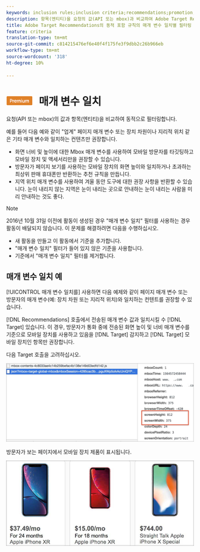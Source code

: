 ```yaml
---
keywords: inclusion rules;inclusion criteria;recommendations;promotion;promotions;dynamic filtering;dynamic;parameter matching
description: 항목(엔티티)을 요청의 값(API 또는 mbox)과 비교하여 Adobe Target Recommendations에서 동적으로 필터링합니다.
title: Adobe Target Recommendations의 동적 포함 규칙의 매개 변수 일치별 필터링
feature: criteria
translation-type: tm+mt
source-git-commit: c814215476ef6e40f4f175fe3f9dbb2c26b966eb
workflow-type: tm+mt
source-wordcount: '318'
ht-degree: 10%

---
```



# ![PREMIUM](/help/assets/premium.png) 매개 변수 일치

요청(API 또는 mbox)의 값과 항목(엔티티)을 비교하여 동적으로 필터링합니다.

예를 들어 다음 예와 같이 &quot;업계&quot; 페이지 매개 변수 또는 장치 차원이나 지리적 위치 같은 기타 매개 변수와 일치하는 컨텐츠만 권장합니다.

* 화면 너비 및 높이에 대한 Mbox 매개 변수를 사용하여 모바일 방문자를 타깃팅하고 모바일 장치 및 액세서리만을 권장할 수 있습니다.
* 방문자가 페이지 보기를 사용하는 모바일 장치의 화면 높이와 일치하거나 초과하는 최상위 판매 휴대폰만 반환하는 추천 규칙을 만듭니다.
* 지역 위치 매개 변수를 사용하여 겨울 동안 도구에 대한 권장 사항을 반환할 수 있습니다. 눈이 내리지 않는 지역은 눈이 내리는 곳으로 안내하는 눈이 내리는 사람을 미리 안내하는 것도 좋다.

>[!NOTE]
>
>2016년 10월 31일 이전에 활동이 생성된 경우 &quot;매개 변수 일치&quot; 필터를 사용하는 경우 활동이 배달되지 않습니다. 이 문제를 해결하려면 다음을 수행하십시오.
>
>* 새 활동을 만들고 이 활동에서 기준을 추가합니다.
>* &quot;매개 변수 일치&quot; 필터가 들어 있지 않은 기준을 사용합니다.
>* 기준에서 &quot;매개 변수 일치&quot; 필터를 제거합니다.


## 매개 변수 일치 예

[!UICONTROL 매개 변수 일치를] 사용하면 다음 예제와 같이 페이지 매개 변수 또는 방문자의 매개 변수(예: 장치 차원 또는 지리적 위치)와 일치하는 컨텐트를 권장할 수 있습니다.

[!DNL Recommendations] 호출에서 전송된 매개 변수 값과 일치시킬 수 [!DNL Target] 있습니다. 이 경우, 방문자가 통화 중에 전송된 화면 높이 및 너비 매개 변수를 기준으로 모바일 장치를 사용하고 있음을 [!DNL Target] 감지하고 [!DNL Target] 모바일 장치인 항목만 권장합니다.

다음 Target 호출을 고려하십시오.

![Target 전화](/help/c-recommendations/c-algorithms/assets/example-target-call-2.png)

방문자가 보는 페이지에서 모바일 장치 제품이 표시됩니다.

![모바일 디바이스 제품](/help/c-recommendations/c-algorithms/assets/phones.png)
